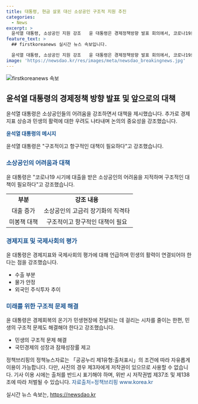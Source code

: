 ```yaml
---
title: 대통령, 현금 살포 대신 소상공인 구조적 지원 추진
categories:
  - News
excerpt: >
  윤석열 대통령, 소상공인 지원 강조   윤 대통령은 경제정책방향 발표 회의에서, 코로나19로 어려움 겪는 소상공인을 위해 현금 살포보다는 구조적 대책 추진을 강조했다. 또한, 경제지표가 호전되었지만 민생 현장으로의 영향이 제한된다며 민생구조적 문제를 해결할 필요성을 언급했고, 소상공인 및 자영업자 종합대책의 주요 내용을 발표했다. 이에 논의된 회의가 민생 구조개선의 출발점이 될 것을 기대하며 관계부처와 민간에 노력을 당부했다.
feature_text: >
  ## firstkoreanews 실시간 뉴스 속보입니다.

  윤석열 대통령, 소상공인 지원 강조   윤 대통령은 경제정책방향 발표 회의에서, 코로나19로 어려움 겪는 소상공인을 위해 현금 살포보다는 구조적 대책 추진을 강조했다. 또한, 경제지표가 호전되었지만 민생 현장으로의 영향이 제한된다며 민생구조적 문제를 해결할 필요성을 언급했고, 소상공인 및 자영업자 종합대책의 주요 내용을 발표했다. 이에 논의된 회의가 민생 구조개선의 출발점이 될 것을 기대하며 관계부처와 민간에 노력을 당부했다.
image: 'https://newsdao.kr/res/images/meta/newsdao_breakingnews.jpg'
---
```


<p><img src="https://newsdao.kr/res/images/meta/newsdao_breakingnews.jpg" alt="firstkoreanews 속보" /></p>

<h2 data-ke-size="size26">윤석열 대통령의 경제정책 방향 발표 및 앞으로의 대책</h2>

<p>윤석열 대통령은 소상공인들의 어려움을 강조하면서 대책을 제시했습니다. 추가로 경제지표 상승과 민생의 활력에 대한 우려도 나타내며 논의의 중요성을 강조했습니다.</p>

<p data-ke-size="size16"><b><span style="color: #1a5490;">윤석열 대통령의 메시지</span></b></p>

<p>윤석열 대통령은 "구조적이고 항구적인 대책이 필요하다"고 강조했습니다.</p>

<h3 data-ke-size="size22"><b><span style="color: #1a5490;">소상공인의 어려움과 대책</span></b></h3>

<p>윤 대통령은 "코로나19 시기에 대출을 받은 소상공인의 어려움을 지적하며 구조적인 대책이 필요하다"고 강조했습니다.</p>

<table>
    <tr>
        <td style="text-align: center; height: 17px;"><b>부분</b></td>
        <td style="text-align: center; height: 17px;"><b>강조 내용</b></td>
    </tr>
    <tr>
        <td style="text-align: center; height: 17px;">대출 증가</td>
        <td style="text-align: center; height: 17px;">소상공인의 고금리 장기화의 직격타</td>
    </tr>
    <tr>
        <td style="text-align: center; height: 17px;">미봉책 대책</td>
        <td style="text-align: center; height: 17px;">구조적이고 항구적인 대책이 필요</td>
    </tr>
</table>

<h3 data-ke-size="size22"><b><span style="color: #1a5490;">경제지표 및 국제사회의 평가</span></b></h3>

<p>윤 대통령은 경제지표와 국제사회의 평가에 대해 언급하며 민생의 활력이 연결되어야 한다는 점을 강조했습니다.</p>

<ul>
    <li>수출 부분</li>
    <li>물가 안정</li>
    <li>외국인 주식투자 추이</li>
</ul>

<h3 data-ke-size="size22"><b><span style="color: #1a5490;">
미래를 위한 구조적 문제 해결</span></b></h3>

<p>윤 대통령은 경제회복의 온기가 민생현장에 전달되는 데 걸리는 시차를 줄이는 한편, 민생의 구조적 문제도 해결해야 한다고 강조했습니다.</p>

<ul>
    <li>민생의 구조적 문제 해결</li>
    <li>국민경제의 성장과 잠재성장률 제고</li>
</ul>

<p data-ke-size="size16">정책브리핑의 정책뉴스자료는 「공공누리 제1유형:출처표시」의 조건에 따라 자유롭게 이용이 가능합니다. 다만, 사진의 경우 제3자에게 저작권이 있으므로 사용할 수 없습니다. 기사 이용 시에는 출처를 반드시 표기해야 하며, 위반 시 저작권법 제37조 및 제138조에 따라 처벌될 수 있습니다. <span style="color: #1a5490;">자료출처=정책브리핑 www.korea.kr</span></p>
실시간 뉴스 속보는, <a href="https://newsdao.kr" rel="dofollow">https://newsdao.kr</a>


